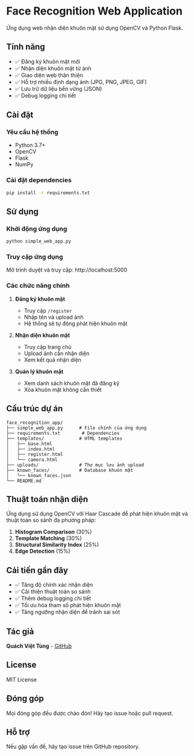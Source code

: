 # Face Recognition Web Application

Ứng dụng web nhận diện khuôn mặt sử dụng OpenCV và Python Flask.

## Tính năng

- ✅ Đăng ký khuôn mặt mới
- ✅ Nhận diện khuôn mặt từ ảnh
- ✅ Giao diện web thân thiện
- ✅ Hỗ trợ nhiều định dạng ảnh (JPG, PNG, JPEG, GIF)
- ✅ Lưu trữ dữ liệu bền vững (JSON)
- ✅ Debug logging chi tiết

## Cài đặt

### Yêu cầu hệ thống
- Python 3.7+
- OpenCV
- Flask
- NumPy

### Cài đặt dependencies
```bash
pip install -r requirements.txt
```

## Sử dụng

### Khởi động ứng dụng
```bash
python simple_web_app.py
```

### Truy cập ứng dụng
Mở trình duyệt và truy cập: http://localhost:5000

### Các chức năng chính

1. **Đăng ký khuôn mặt**
   - Truy cập `/register`
   - Nhập tên và upload ảnh
   - Hệ thống sẽ tự động phát hiện khuôn mặt

2. **Nhận diện khuôn mặt**
   - Truy cập trang chủ
   - Upload ảnh cần nhận diện
   - Xem kết quả nhận diện

3. **Quản lý khuôn mặt**
   - Xem danh sách khuôn mặt đã đăng ký
   - Xóa khuôn mặt không cần thiết

## Cấu trúc dự án

```
face_recognition_app/
├── simple_web_app.py      # File chính của ứng dụng
├── requirements.txt        # Dependencies
├── templates/             # HTML templates
│   ├── base.html
│   ├── index.html
│   ├── register.html
│   └── camera.html
├── uploads/               # Thư mục lưu ảnh upload
├── known_faces/           # Database khuôn mặt
│   └── known_faces.json
└── README.md
```

## Thuật toán nhận diện

Ứng dụng sử dụng OpenCV với Haar Cascade để phát hiện khuôn mặt và thuật toán so sánh đa phương pháp:

1. **Histogram Comparison** (30%)
2. **Template Matching** (30%)
3. **Structural Similarity Index** (25%)
4. **Edge Detection** (15%)

## Cải tiến gần đây

- ✅ Tăng độ chính xác nhận diện
- ✅ Cải thiện thuật toán so sánh
- ✅ Thêm debug logging chi tiết
- ✅ Tối ưu hóa tham số phát hiện khuôn mặt
- ✅ Tăng ngưỡng nhận diện để tránh sai sót

## Tác giả

**Quách Việt Tùng** - [GitHub](https://github.com/quachviettung)

## License

MIT License

## Đóng góp

Mọi đóng góp đều được chào đón! Hãy tạo issue hoặc pull request.

## Hỗ trợ

Nếu gặp vấn đề, hãy tạo issue trên GitHub repository.
